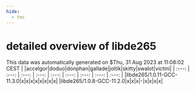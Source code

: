 ```yaml
---
hide:
  - toc
---
```


detailed overview of libde265
=============================


This data was automatically generated on $Thu, 31 Aug 2023 at 11:08:02 CEST
| |accelgor|doduo|donphan|gallade|joltik|skitty|swalot|victini|
| :---: | :---: | :---: | :---: | :---: | :---: | :---: | :---: | :---: |
|libde265/1.0.11-GCC-11.3.0|x|x|x|x|x|x|x|x|
|libde265/1.0.8-GCC-11.2.0|x|x|x|-|x|x|x|x|
